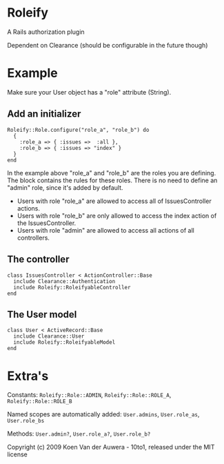 Roleify
=======

A Rails authorization plugin

Dependent on Clearance (should be configurable in the future though)

Example
=======

Make sure your User object has a "role" attribute (String).

Add an initializer
------------------

    Roleify::Role.configure("role_a", "role_b") do
      {
        :role_a => { :issues =>  :all },
        :role_b => { :issues => "index" }
      }
    end

In the example above "role_a" and "role_b" are the roles you are defining. The block contains the rules for these roles. There is no need to define an "admin" role, since it's added by default.

* Users with role "role_a" are allowed to access all of IssuesController actions.
* Users with role "role_b" are only allowed to access the index action of the IssuesController.
* Users with role "admin" are allowed to access all actions of all controllers.

The controller
--------------

    class IssuesController < ActionController::Base
      include Clearance::Authentication
      include Roleify::RoleifyableController
    end

The User model
--------------

    class User < ActiveRecord::Base
      include Clearance::User
      include Roleify::RoleifyableModel
    end

Extra's
=======

Constants: `Roleify::Role::ADMIN`, `Roleify::Role::ROLE_A`, `Roleify::Role::ROLE_B`

Named scopes are automatically added: `User.admins`, `User.role_as`, `User.role_bs`

Methods: `User.admin?`, `User.role_a?`, `User.role_b?`



Copyright (c) 2009 Koen Van der Auwera - 10to1, released under the MIT license